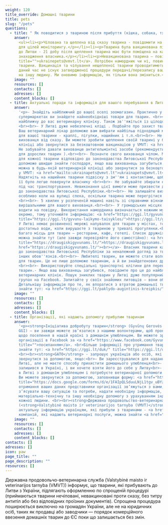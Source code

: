 ```yaml
---
weight: 120
title_override: Домашні тварини
title: pets
slug: "/pets"
questions:
  - title: " Як поводитися з твариною після прибуття (кішка, собака, тхір)"
    answer:
      <ul><li><p>Чіпована та щеплена від сказу тварина - повідомити на <a href="mailto:ukrainapets@vmvt.lt">ukrainapets@vmvt.lt</a>
      для цілей моніторингу.</p></li><li><p>Тварина була вакцинована під час поїздки
      до Литви - 21 добу після щеплення тварина має бути поміщена на карантин за місцем
      знаходження власника.</p></li><li><p>Невакцинована тварина – повідомте на <a href="ukrainepets@vmvt.lt"
      title="">ukrainepets@vmvt.lt</a>. Потрібен намордник чи ні, повинен вирішити власник
      тварини. Вакцинація та чіпування нещепленої тварини проводитиметься безкоштовно.</p></li><li><p>В
      даний час не існує затвердженої процедури передачі/перезапису вашого вихованця
      на іншу людину. Ми оновимо інформацію, як тільки вона зміниться.</p></li></ul>
    image: ""
    resources: []
    contacts: []
    adresses: []
    content_blocks: []
  - title: Актуальні поради та інформація для вашого перебування в Литві
    answer:
      '<p>- Знайдіть найближчий до вашої оселі зоомагазин. Практично у всіх продовольчих
      супермаркетах ви знайдете найнеобхідніші товари для тварин. <br><br>- Знайдіть
      найближчу до вас ветеринарну клініку. Також зв''яжіться із цілодобовою клінікою.
      <br><br>- У Литві дуже небезпечні кліщі . Подбайте про захист тварин від них.
      Ваш ветеринарний лікар допоможе вам вибрати найбільш підходящий метод захисту
      для вашої тварини - краплі, пігулки, нашийник і т.п.<br><br>- Не забудьте прищепити
      вихованця від сказу. Ви можете зробити щеплення своїй тварині у будь-якій ветеринарній
      клініці або звернутися за безкоштовною вакцинацією у VMVT: <a href="mailto:ukrainapets@vmvt.lt">ukrainapets@vmvt.lt</a><br><br>-
      Не забувайте давати вихованцю антигельмінтні засоби (рекомендується раз на 3 місяці
      для дорослих тварин ).<br><br>- Позначте свого вихованця чіпом. Маркування є обов''язковим
      для кожної тварини відповідно до законодавства Литовської Республіки. Це також
      допоможе швидше знайти господаря, якщо ваш вихованець загубиться. Чіпувати тварину
      можна в будь-якій ветеринарній клініці або звернутися за безкоштовним маркуванням
      у VMVT: <a href="mailto:ukrainapets@vmvt.lt">ukrainapets@vmvt.lt</a><br><br>-
      Надягніть на нашийник тварини підвіску з ім''ям і контактами, щоб у разі втрати
      її було легше повернути власнику <br><br>- Не забувайте збирати екскременти тварин
      під час транспортування. Невиконання цієї вимоги може призвести до штрафувідповідно
      до законодавства Литовської Республіки.<br><br>- Не залишайте вихованця в машині,
      особливо коли на вулиці спека, оскільки тварина може перегрітися і навіть загинути
      <br><br>- 5 хвилин у розпеченій машині навіть зі справними вікнами можуть бути
      вирішальними для вашого вихованця.<br><br>- У громадських місцях собак необхідно
      водити на повідку. Використання намордника визначається кожним муніципалітетом
      окремо, тому уточнюйте інформацію: <a href="https://ggi.lt/gyvunu-laikymo-taisyklos/"
      title="https://ggi.lt/gyvunu-laikymo-taisyklos/">https://ggi.lt/gyvunu-laikymo-taisyklos/</a><br><br>-
      У Литві немає розвиненої мережі напувалок для тварин у містах, тому завжди майте
      достатньо води, коли вирушаєте з твариною у тривалі прогулянки.<br><br>– У Литві
      багато місць для тварин – ресторани, кафе, готелі. Список дружніх до тварин місць
      можна знайти тут (але завжди перевіряйте його самостійно): <a href="https://draugiskigyvunams.lt/"
      title="https://draugiskigyvunams.lt/">https://draugiskigyvunams.lt/</a> </p><p><a
      href="https://draugiskigyvunams.lt/"><br>‍</a>- Власник тварини карається відповідно
      до законодавства Литовської Республіки за неналежний догляд за твариною або невиконання
      інших обов''язків.<br><br>- Любителі тварин, ви можете стати волонтерами у притулках
      для тварин. Це не лише допоможе тваринам, а й ви знайдетенових друзів та однодумців.
      <br><br>- Використовуйте спеціальні транспортні клітини для перевезення домашніх
      тварин.- Якщо ваш вихованець загубився, повідомте про це до найближчих притулків,
      ветеринарних клінік. Пошук зниклих тварин у Литві дуже популярний у спеціалізованих
      групах на Facebook. Запитайте у своїх знайомих литовців – вони обов''язково порадять.
      Детальнішу інформацію про те, як впоратися з втратою домашньої тварини, можна
      знайти тут: <a href="https://ggi.lt/paklydo-augintinis-kreipkis/" title="https://ggi.lt/paklydo-augintinis-kreipkis/">https://ggi.lt/paklydo-augintinis-kreipkis/</a></p>'
    image: ""
    resources: []
    contacts: []
    adresses: []
    content_blocks: []
  - title: Організації, які надають допомогу прибулим тваринам
    answer:
      '<p><strong>Ініціатива добробуту тварин</strong> (Gyvūnų Gerovės Inciatyvos
      GGI) – ви завжди можете зв’язатися з нашими волонтерами, щоб проконсультуватися
      щодо поселення в нашій країні з домашнім улюбленцем. Ви можете зробити це на сторінці
      організації в Facebook за <a href="https://www.facebook.com/GyvunuGerovesIniciatyvos"
      title="">посиланням</a>. <br>Більше інформації про утримання тварин у Литві можна
      знайти тут: <a href="https://ggi.lt/duk/" title="https://ggi.lt/duk/">https://ggi.lt/duk/</a>
      <br><br>‍<strong>GATO</strong> - запрошує українців або осіб, які їм допомагають,
      звернутися за допомогою, якщо:<br>– Ви зареєструвалися для надання притулку в
      Литві, але не маєте способу прихистити домашнього улюбленця<br>- Ваш вихованець
      залишився в Україні, і ви хочете взяти його до себе у Литву<br>- Ви знаходитеся
      в Литві з домашнім улюбленцем і потребуєте ветеринарної допомоги (безкоштовно)
      Ви можете звернутися за допомогою, заповнивши форму: <a href="https://docs.google.com/forms/d/e/1FAIpQLSduuLNjL1tgv_uBYz5wv1BMILSEts8Knvn9Wgro0bqhVg3G2w/viewform"
      title="https://docs.google.com/forms/d/e/1FAIpQLSduuLNjL1tgv_uBYz5wv1BMILSEts8Knvn9Wgro0bqhVg3G2w/viewform">https://docs.google.com/forms/d/e/1FAIpQLSduuLNjL1tgv_uBYz5wv1BMILSEts8Knvn9Wgro0bqhVg3G2w/viewform</a><br><br>Після
      отримання ваших даних представники організації зв’яжуться з вами, щоб детально
      з’ясувати вашу ситуацію та потреби, надати необхідну інформацію, допомогти знайти
      матеріально-технічну та іншу необхідну допомогу з урахуванням індивідуальної ситуації
      кожної людини. <br><br>‍<strong>Державна продовольство-ветеринарна служба</strong>
      (<strong>Valstybinė maisto ir veterinarijos tarnyba (VMVT)</strong>) надаватиме
      актуальну інформацію українцям, які прибули з тваринами - <a href="mailto:ukrainepets@vmvt.lt">ukrainepets@vmvt.lt<br><br></a>Перелік
      компаній, які надають ветеринарні послуги, можна знайти <a href="https://www.withukraine.lt/help-search?tipas=Veterinarin%C4%97+pagalba">тут</a>.</p>'
    image: ""
    resources: []
    contacts: []
    adresses: []
    content_blocks: []
contacts: []
adresses: []
icon: paw
page_title: ""
page_description: ""
resources: []
---
```


Державна продовольчо-ветеринарна служба (Valstybinė maisto ir veterinarijos tarnyba (VMVT)) інформує, що тварини, які прибувають до Литви з України, підлягають оформленню по спрощеній процедурі (приймаються тварини нечіповані, невакциновані проти сказу, без титру антитіл або без відповідних проїзних документів). Спрощена процедура поширюється виключно на громадян України, але не на юридичних осіб, таких як продавці або заводчики — порядок комерційного ввезення домашніх тварин до ЄС поки що залишається без змін.
